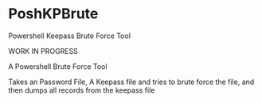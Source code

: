 # PoshKPBrute
Powershell Keepass Brute Force Tool

WORK IN PROGRESS

A Powershell Brute Force Tool


Takes an Password File, A Keepass file and tries to brute force the file, and then dumps all records from the keepass file


